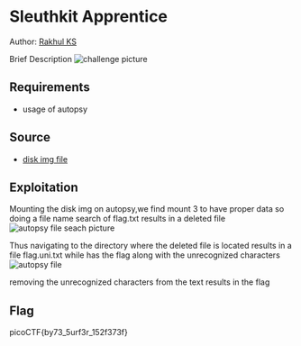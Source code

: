 # Sleuthkit Apprentice

Author: [Rakhul KS](https://github.com/dedsec636)

Brief Description
![challenge picture](/static/challenge.png)

## Requirements

- usage of autopsy 

## Source

- [disk img file](/assets/disk.flag.img)

## Exploitation
Mounting the disk img on autopsy,we find mount 3 to have proper data
so doing a file name search of flag.txt results in a deleted file
![autopsy file seach picture](/static/autopsyfilesearch.png)

Thus navigating to the directory where the deleted file is located results in 
a file flag.uni.txt while has the flag along with the unrecognized characters
![autopsy file](/static/autopsy.png)

removing the unrecognized characters from the text results in the flag



## Flag

picoCTF{by73_5urf3r_152f373f}
